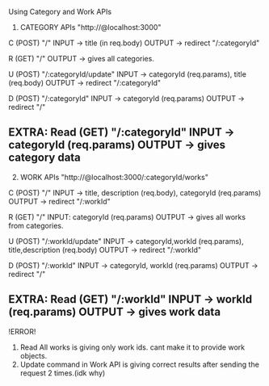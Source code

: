 Using Category and Work APIs


1. CATEGORY APIs
	"http://@localhost:3000"

C	(POST) "/"
	INPUT -> title (in req.body)
	OUTPUT -> redirect "/:categoryId"

R	(GET) "/" 
	OUTPUT -> gives all categories.

U	(POST) "/:categoryId/update"
	INPUT -> categoryId (req.params),
		 title (req.body)
	OUTPUT -> redirect "/:categoryId"

D	(POST) "/:categoryId"
	INPUT -> categoryId (req.params)
	OUTPUT -> redirect "/"

EXTRA: 
Read	(GET) "/:categoryId"
	INPUT -> categoryId (req.params)
	OUTPUT -> gives category data
--------------------------------------------------------------
2. WORK APIs
	"http://@localhost:3000/:categoryId/works"

C	(POST) "/"
	INPUT -> title, description (req.body),
		 categoryId (req.params)
	OUTPUT -> redirect "/:workId"

R	(GET) "/" 
	INPUT: categoryId (req.params)
	OUTPUT -> gives all works from categories.

U	(POST) "/:workId/update"
	INPUT -> categoryId,workId (req.params),
		 title,description (req.body)
	OUTPUT -> redirect "/:workId"

D	(POST) "/:workId"
	INPUT -> categoryId, workId (req.params)
	OUTPUT -> redirect "/"

EXTRA: 
Read	(GET) "/:workId"
	INPUT -> workId (req.params)
	OUTPUT -> gives work data
----------------------------------------------------------
!ERROR!

1. Read All works is giving only work ids. cant make it to provide work objects.
2. Update command in Work API is giving correct results after sending the request 2 times.(idk why)
